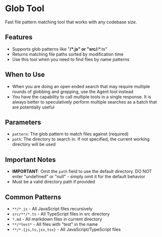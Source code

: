 # Glob Tool

Fast file pattern matching tool that works with any codebase size.

## Features

- Supports glob patterns like "**/*.js" or "src/**/*.ts"
- Returns matching file paths sorted by modification time
- Use this tool when you need to find files by name patterns

## When to Use

- When you are doing an open ended search that may require multiple rounds of globbing and grepping, use the Agent tool instead
- You have the capability to call multiple tools in a single response. It is always better to speculatively perform multiple searches as a batch that are potentially useful

## Parameters

- `pattern`: The glob pattern to match files against (required)
- `path`: The directory to search in. If not specified, the current working directory will be used

## Important Notes

- **IMPORTANT**: Omit the `path` field to use the default directory. DO NOT enter "undefined" or "null" - simply omit it for the default behavior
- Must be a valid directory path if provided

## Common Patterns

- `**/*.js` - All JavaScript files recursively
- `src/**/*.ts` - All TypeScript files in src directory
- `*.md` - All markdown files in current directory
- `**/*test*` - All files with "test" in the name
- `**/*.{js,ts,jsx,tsx}` - All JavaScript/TypeScript files
